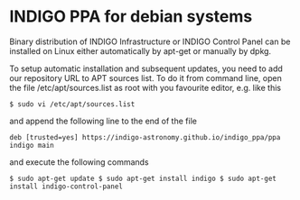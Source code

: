 # INDIGO PPA for debian systems

Binary distribution of INDIGO Infrastructure or INDIGO Control Panel can be installed on Linux either automatically by apt-get or manually by dpkg.

To setup automatic installation and subsequent updates, you need to add our repository URL to APT sources list. To do it from command line, open the file /etc/apt/sources.list as root with you favourite editor, e.g. like this

`$ sudo vi /etc/apt/sources.list`

and append the following line to the end of the file

`deb [trusted=yes] https://indigo-astronomy.github.io/indigo_ppa/ppa indigo main`

and execute the following commands

`$ sudo apt-get update
$ sudo apt-get install indigo
$ sudo apt-get install indigo-control-panel`
